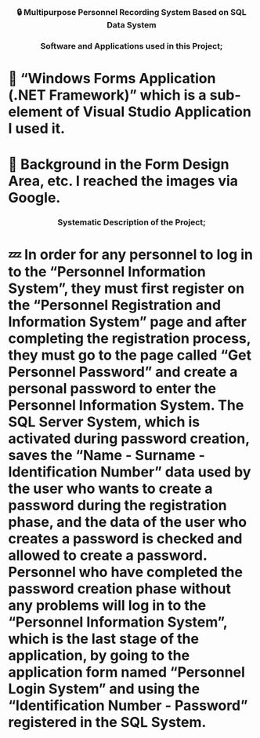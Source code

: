 <h3 align="center">🔒 Multipurpose Personnel Recording System Based on SQL Data System</h>

<h3 align="center"> Software and Applications used in this Project;</h3>
<h1>🚀 “Windows Forms Application (.NET Framework)” which is a sub-element of Visual Studio Application I used it.</h1>
<h1>🚀 Background in the Form Design Area, etc. I reached the images via Google.</h1>

<h3 align="center"> Systematic Description of the Project;</h3>
<h1>💤 In order for any personnel to log in to the “Personnel Information System”, they must first register on the “Personnel Registration and Information System” page and after completing the registration process, they must go to the page called “Get Personnel Password” and create a personal password to enter the Personnel Information System. The SQL Server System, which is activated during password creation, saves the “Name - Surname - Identification Number” data used by the user who wants to create a password during the registration phase, and the data of the user who creates a password is checked and allowed to create a password. Personnel who have completed the password creation phase without any problems will log in to the “Personnel Information System”, which is the last stage of the application, by going to the application form named “Personnel Login System” and using the “Identification Number - Password” registered in the SQL System.</h1>

